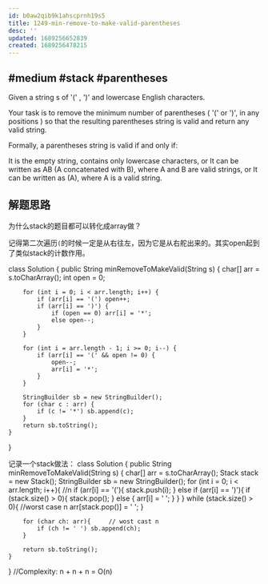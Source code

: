 ```yaml
---
id: b0aw2qib9k1ahscprnh19s5
title: 1249-min-remove-to-make-valid-parentheses
desc: ''
updated: 1689256652839
created: 1689256478215
---
```

## #medium #stack #parentheses

Given a string s of '(' , ')' and lowercase English characters.

Your task is to remove the minimum number of parentheses ( '(' or ')', in any positions ) so that the resulting parentheses string is valid and return any valid string.

Formally, a parentheses string is valid if and only if:

It is the empty string, contains only lowercase characters, or
It can be written as AB (A concatenated with B), where A and B are valid strings, or
It can be written as (A), where A is a valid string.

## 解题思路

为什么stack的题目都可以转化成array做？

记得第二次遍历`(`的时候一定是从右往左，因为它是从右舵出来的。其实open起到了类似stack的计数作用。

class Solution {
    public String minRemoveToMakeValid(String s) {
        char[] arr = s.toCharArray();
        int open = 0;

        for (int i = 0; i < arr.length; i++) {
            if (arr[i] == '(') open++;
            if (arr[i] == ')') {
                if (open == 0) arr[i] = '*';
                else open--;
            }
        }

        for (int i = arr.length - 1; i >= 0; i--) {
            if (arr[i] == '(' && open != 0) {
                open--;
                arr[i] = '*';
            }
        }

        StringBuilder sb = new StringBuilder();
        for (char c : arr) {
            if (c != '*') sb.append(c);
        }
        return sb.toString();
    }
}

记录一个stack做法：
class Solution {
    public String minRemoveToMakeValid(String s) {
        char[] arr = s.toCharArray();
        Stack<Integer> stack = new Stack<Integer>();
        StringBuilder sb = new StringBuilder();
        for (int i = 0; i < arr.length; i++){   //n
            if (arr[i] == '('){
                stack.push(i);
            }
            else if (arr[i] == ')'){
                if (stack.size() > 0){
                    stack.pop();
                }
                else {
                    arr[i] = ' ';
                }
            }
        }
        while (stack.size() > 0){       //worst case n
            arr[stack.pop()] = ' ';
        }

        for (char ch: arr){     // wost cast n
            if (ch != ' ') sb.append(ch);
        }

        return sb.toString();
    }
}
//Complexity: n + n + n = O(n)